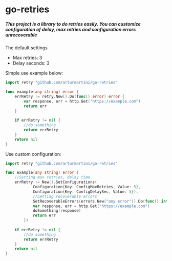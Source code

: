 # go-retries
##### This project is a library to do retries easily. You can customize configuration of delay, max retries and configuration errors unrecoverable  

The default settings
*   Max retries: 3
*   Delay seconds: 3

Simple use example below:
```go
import retry "github.com/arturmartini/go-retries"

func example(any string) error {
    errRetry := retry.New().Do(func() error) error {
        var response, err = http.Get("https://example.com")
        return err 
    }
    
    if errRetry != nil {
        //do something
        return errRetry
    }
    return nil   
}
```

Use custom configuration:
```go
import retry "github.com/arturmartini/go-retries"

func example(any string) error {
    //Setting max retries, delay time 
    errRetry := New().SetConfigurations(
    		Configuration{Key: ConfigMaxRetries, Value: 5},
    		Configuration{Key: ConfigDelaySec, Value: 5}).
            //Setting recoverable errors
    		SetRecoverableErrors(errors.New("any error")).Do(func() interface{} {
    		var response, err = http.Get("https://example.com")
    		doSomething(response)
    		return err		
    	})
    
    if errRetry != nil {
        //do something
        return errRetry
    }
    return nil   
}
```
